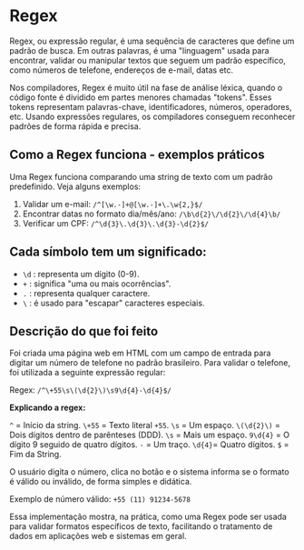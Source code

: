# Regex

Regex, ou expressão regular, é uma sequência de caracteres que define um padrão de busca. Em outras palavras, é uma "linguagem" usada para encontrar, validar ou manipular textos que seguem um padrão específico, como números de telefone, endereços de e-mail, datas etc.

Nos compiladores, Regex é muito útil na fase de análise léxica, quando o código fonte é dividido em partes menores chamadas "tokens". Esses tokens representam palavras-chave, identificadores, números, operadores, etc. Usando expressões regulares, os compiladores conseguem reconhecer padrões de forma rápida e precisa.

## Como a Regex funciona - exemplos práticos

Uma Regex funciona comparando uma string de texto com um padrão predefinido. Veja alguns exemplos:

1. Validar um e-mail: `/^[\w.-]+@[\w.-]+\.\w{2,}$/`
2. Encontrar datas no formato dia/mês/ano: `/\b\d{2}\/\d{2}\/\d{4}\b/`
3. Verificar um CPF: `/^\d{3}\.\d{3}\.\d{3}-\d{2}$/`

## Cada símbolo tem um significado:

- `\d` : representa um dígito (0-9).
-  `+` : significa "uma ou mais ocorrências".
-  `.`  : representa qualquer caractere.
-  `\` : é usado para "escapar" caracteres especiais.

## Descrição do que foi feito

Foi criada uma página web em HTML com um campo de entrada para digitar um número de telefone no padrão brasileiro. Para validar o telefone, foi utilizada a seguinte expressão regular:

Regex: `/^\+55\s\(\d{2}\)\s9\d{4}-\d{4}$/`

**Explicando a regex:**

 `^` = Início da string.
 `\+55` = Texto literal `+55`.
 `\s` = Um espaço.
 `\(\d{2}\)` = Dois dígitos dentro de parênteses (DDD).
 `\s` = Mais um espaço.
 `9\d{4}` = O dígito 9 seguido de quatro dígitos.
 `-` = Um traço.
 `\d{4}`= Quatro dígitos.
 `$` = Fim da String.

O usuário digita o número, clica no botão e o sistema informa se o formato é válido ou inválido, de forma simples e didática.

Exemplo de número válido: `+55 (11) 91234-5678`

Essa implementação mostra, na prática, como uma Regex pode ser usada para validar formatos específicos de texto, facilitando o tratamento de dados em aplicações web e sistemas em geral.
